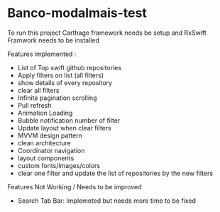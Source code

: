 # Banco-modalmais-test

To run this project Carthage framework needs be setup and RxSwift Framwork needs to be installed

Features implemented : 

- List of Top swift github repositories
- Apply filters on list (all filters)
- show details of every repository 
- clear all filters
- Infinite pagination scrolling
- Pull refresh 
- Animation Loading 
- Bubble notification number of filter 
- Update layout when clear filters
- MVVM design pattern 
- clean architecture
- Coordinator navigation
- layout components 
- custom fonts/Images/colors
- clear one filter and update the list of repositories by the new filters

Features Not Working / Needs to be improved
- Search Tab Bar: Implemeted but needs more time to be fixed 
